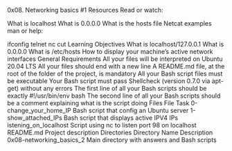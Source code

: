 0x08. Networking basics #1
Resources
Read or watch:

What is localhost
What is 0.0.0.0
What is the hosts file
Netcat examples
man or help:

ifconfig
telnet
nc
cut
Learning Objectives
What is localhost/127.0.0.1
What is 0.0.0.0
What is /etc/hosts
How to display your machine’s active network interfaces
General Requirements
All your files will be interpreted on Ubuntu 20.04 LTS
All your files should end with a new line
A README.md file, at the root of the folder of the project, is mandatory
All your Bash script files must be executable
Your Bash script must pass Shellcheck (version 0.7.0 via apt-get) without any errors
The first line of all your Bash scripts should be exactly #!/usr/bin/env bash
The second line of all your Bash scripts should be a comment explaining what is the script doing
Files
File	Task
0-change_your_home_IP	Bash script that config an Ubuntu server
1-show_attached_IPs	Bash script that displays active IPV4 IPs
istening_on_localhost	Script using nc to listen port 98 on localhost
README.md	Project description
Directories
Directory Name	Description
0x08-networking_basics_2	Main directory with answers and Bash scripts
